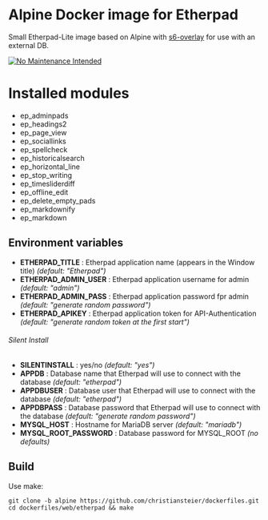 # Alpine Docker image for Etherpad

Small Etherpad-Lite image based on Alpine with [s6-overlay](https://github.com/just-containers/s6-overlay) for use with an external DB.

 [![No Maintenance Intended](http://unmaintained.tech/badge.svg)](http://unmaintained.tech/)

# Installed modules #

- ep_adminpads
- ep_headings2
- ep_page_view
- ep_sociallinks
- ep_spellcheck
- ep_historicalsearch
- ep_horizontal_line
- ep_stop_writing
- ep_timesliderdiff
- ep_offline_edit
- ep_delete_empty_pads
- ep_markdownify
- ep_markdown

## Environment variables

- **ETHERPAD_TITLE** : Etherpad application name (appears in the Window title) *(default: "Etherpad")*
- **ETHERPAD_ADMIN_USER** : Etherpad application username for admin *(default: "admin")*
- **ETHERPAD_ADMIN_PASS** : Etherpad application password fpr admin *(default: "generate random password")*
- **ETHERPAD_APIKEY** : Etherpad application token for API-Authentication *(default: "generate random token at the first start")*

###### Silent Install ######
- **SILENTINSTALL** : yes/no *(default: "yes")*
- **APPDB** :  Database name that Etherpad will use to connect with the database *(default: "etherpad")*
- **APPDBUSER** : Database user that Etherpad will use to connect with the database *(default: "etherpad")*
- **APPDBPASS** : Database password that Etherpad will use to connect with the database *(default: "generate random password")*
- **MYSQL_HOST** : Hostname for MariaDB server *(default: "mariadb")*
- **MYSQL_ROOT_PASSWORD** : Database password for MYSQL_ROOT *(no defaults)*

## Build

Use make:

```
git clone -b alpine https://github.com/christiansteier/dockerfiles.git
cd dockerfiles/web/etherpad && make
```
